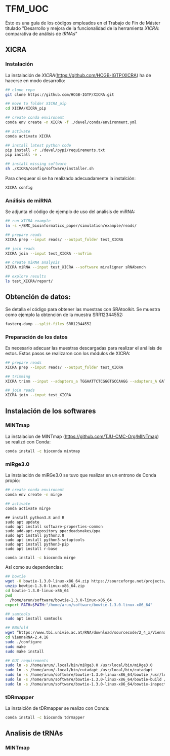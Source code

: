 # TFM_UOC

Ésto es una guía de los códigos empleados en el Trabajo de Fin de Máster titulado "Desarrollo y mejora de la funcionalidad de la herramienta _XICRA_: comparativa de análisis de _tRNAs_"

## XICRA

### Instalación 

La instalación de _XICRA_(https://github.com/HCGB-IGTP/XICRA) ha de hacerse en modo desarrollo:

```bash
## clone repo
git clone https://github.com/HCGB-IGTP/XICRA.git

## move to folder XICRA_pip
cd XICRA/XICRA_pip

## create conda environemt
conda env create -n XICRA -f ./devel/conda/environment.yml

## activate
conda activate XICRA

## install latest python code
pip install -r ./devel/pypi/requirements.txt
pip install -e .

## install missing software
sh ./XICRA/config/software/installer.sh
```

Para chequear si se ha realizado adecuadamente la instalción:

```bash
XICRA config
```

### Análisis de miRNA

Se adjunta el código de ejemplo de uso del análisis de miRNA:

```bash
## run XICRA example
ln -s ~/BMC_bioinformatics_paper/simulation/example/reads/

## prepare reads
XICRA prep --input reads/ --output_folder test_XICRA

## join reads
XICRA join --input test_XICRA --noTrim

## create miRNA analysis
XICRA miRNA --input test_XICRA --software miraligner sRNAbench

## explore results
ls test_XICRA/report/
```

## Obtención de datos:

Se detalla el código para obtener las muestras con SRAtoolkit. Se muestra como ejemplo la obtención de la muestra SRR12344552:

```bash
fasterq-dump --split-files SRR12344552
```

### Preparación de los datos

Es necesario adecuar las muestras descargadas para realizar el análisis de estos. Estos pasos se realizaron con los módulos de XICRA:

```bash
## prepare reads
XICRA prep --input reads/ --output_folder test_XICRA

## trimming
XICRA trimm --input --adapters_a TGGAATTCTCGGGTGCCAAGG --adapters_A GATCGTCGGACTGTAGAACTCTGAAC

## join reads
XICRA join --input test_XICRA
```

## Instalación de los softwares
 
### MINTmap

La instalacion de MINTmap (https://github.com/TJU-CMC-Org/MINTmap) se realizó con Conda:

```bash
conda install -c bioconda mintmap
```

### miRge3.0

La instalación de miRGe3.0 se tuvo que realizar en un entrono de Conda propio:

```bash
## create conda environemt
conda env create -n mirge

## activate
conda activate mirge
```

```
## install python3.8 and R
sudo apt update
sudo apt install software-properties-common
sudo add-apt-repository ppa:deadsnakes/ppa
sudo apt install python3.8
sudo apt install python3-setuptools
sudo apt install python3-pip
sudo apt install r-base
```

```bash
conda install -c bioconda mirge
```

Así como su dependencias:

```bash
## bowtie
wget -O bowtie-1.3.0-linux-x86_64.zip https://sourceforge.net/projects/bowtie-bio/files/bowtie/1.3.0/bowtie-1.3.0-linux-x86_64.zip/download
unzip bowtie-1.3.0-linux-x86_64.zip
cd bowtie-1.3.0-linux-x86_64
pwd 
  /home/arun/software/bowtie-1.3.0-linux-x86_64
export PATH=$PATH:"/home/arun/software/bowtie-1.3.0-linux-x86_64"

## samtools
sudo apt install samtools

## RNAfold
wget “https://www.tbi.univie.ac.at/RNA/download/sourcecode/2_4_x/ViennaRNA-2.4.16.tar.gz”
cd ViennaRNA-2.4.16
sudo ./configure 
sudo make 
sudo make install

## GUI requirements
sudo ln -s /home/arun/.local/bin/miRge3.0 /usr/local/bin/miRge3.0
sudo ln -s /home/arun/.local/bin/cutadapt /usr/local/bin/cutadapt
sudo ln -s /home/arun/software/bowtie-1.3.0-linux-x86_64/bowtie /usr/local/bin/bowtie
sudo ln -s /home/arun/software/bowtie-1.3.0-linux-x86_64/bowtie-build /usr/local/bin/bowtie-build
sudo ln -s /home/arun/software/bowtie-1.3.0-linux-x86_64/bowtie-inspect /usr/local/bin/bowtie-inspect
```

### tDRmapper

La instalción de tDRmapper se realizo con Conda:

```bash
conda install -c bioconda tdrmapper
```

## Analisis de tRNAs

### MINTmap

